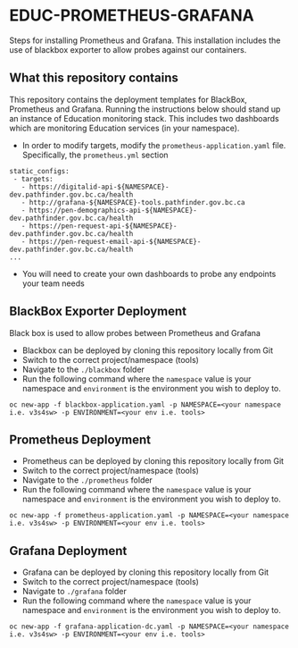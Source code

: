 # EDUC-PROMETHEUS-GRAFANA

Steps for installing Prometheus and Grafana. This installation includes the use of blackbox exporter to allow probes against our containers.  

## What this repository contains
This repository contains the deployment templates for BlackBox, Prometheus and Grafana. Running the instructions below should stand up an instance of Education monitoring stack. This includes two dashboards which are monitoring Education services (in your namespace). 
* In order to modify targets, modify the `prometheus-application.yaml` file. Specifically, the `prometheus.yml` section
```
static_configs:
 - targets:
   - https://digitalid-api-${NAMESPACE}-dev.pathfinder.gov.bc.ca/health
   - http://grafana-${NAMESPACE}-tools.pathfinder.gov.bc.ca
   - https://pen-demographics-api-${NAMESPACE}-dev.pathfinder.gov.bc.ca/health
   - https://pen-request-api-${NAMESPACE}-dev.pathfinder.gov.bc.ca/health
   - https://pen-request-email-api-${NAMESPACE}-dev.pathfinder.gov.bc.ca/health
...
```
* You will need to create your own dashboards to probe any endpoints your team needs

## BlackBox Exporter Deployment
Black box is used to allow probes between Prometheus and Grafana
* Blackbox can be deployed by cloning this repository locally from Git
* Switch to the correct project/namespace (tools)
* Navigate to the `./blackbox` folder
* Run the following command where the `namespace` value is your namespace and `environment` is the environment you wish to deploy to.

```
oc new-app -f blackbox-application.yaml -p NAMESPACE=<your namespace i.e. v3s4sw> -p ENVIRONMENT=<your env i.e. tools>
```

## Prometheus Deployment
* Prometheus can be deployed by cloning this repository locally from Git
* Switch to the correct project/namespace (tools)
* Navigate to the `./prometheus` folder
* Run the following command where the `namespace` value is your namespace and `environment` is the environment you wish to deploy to.

```
oc new-app -f prometheus-application.yaml -p NAMESPACE=<your namespace i.e. v3s4sw> -p ENVIRONMENT=<your env i.e. tools>
```

## Grafana Deployment
* Grafana can be deployed by cloning this repository locally from Git 
* Switch to the correct project/namespace (tools)
* Navigate to `./grafana` folder
* Run the following command where the `namespace` value is your namespace and `environment` is the environment you wish to deploy to. 

```
oc new-app -f grafana-application-dc.yaml -p NAMESPACE=<your namespace i.e. v3s4sw> -p ENVIRONMENT=<your env i.e. tools>
```
